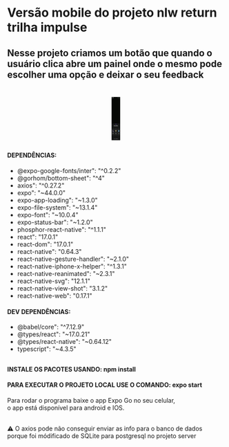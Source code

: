 # Versão mobile do projeto nlw return trilha impulse

## Nesse projeto criamos um botão que quando o usuário clica abre um painel onde o mesmo pode escolher uma opção e deixar o seu feedback <br>

<h1 align="center">
  <img alt="imagem das opções do feedback" title="feedback" src="./project_image/image_feedback.jpg" width="20px" height="100px"/>
</h1>

#### DEPENDÊNCIAS: 

- @expo-google-fonts/inter": "^0.2.2"
- @gorhom/bottom-sheet": "^4"
- axios": "^0.27.2"
- expo": "~44.0.0"
- expo-app-loading": "~1.3.0"
- expo-file-system": "~13.1.4"
- expo-font": "~10.0.4"
- expo-status-bar": "~1.2.0"
- phosphor-react-native": "^1.1.1"
- react": "17.0.1"
- react-dom": "17.0.1"
- react-native": "0.64.3"
- react-native-gesture-handler": "~2.1.0"
- react-native-iphone-x-helper": "^1.3.1"
- react-native-reanimated": "~2.3.1"
- react-native-svg": "12.1.1"
- react-native-view-shot": "3.1.2"
- react-native-web": "0.17.1"
#### DEV DEPENDÊNCIAS:

- @babel/core": "^7.12.9"
- @types/react": "~17.0.21"
- @types/react-native": "~0.64.12"
- typescript": "~4.3.5"
##

#### INSTALE OS PACOTES USANDO: npm install
#### PARA EXECUTAR O PROJETO LOCAL USE O COMANDO: expo start <br>

<p>Para rodar o programa baixe o app Expo Go no seu celular, <br>
o app está disponível para android e IOS. <br><br>

:warning: O axios pode não conseguir enviar as info para o banco de dados <br>
porque foi módificado de SQLite para postgresql no projeto server
</p>
